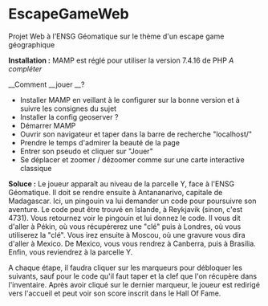 # EscapeGameWeb
Projet Web à l'ENSG Géomatique sur le thème d'un escape game géographique

__Installation :__ 
MAMP est réglé pour utiliser la version 7.4.16 de PHP
*A compléter*


__Comment __jouer __?
 - Installer MAMP en veillant à le configurer sur la bonne version et à suivre les consignes du sujet
 - Installer la config geoserver ?
 - Démarrer MAMP
 - Ouvrir son navigateur et taper dans la barre de recherche "localhost/"
 - Prendre le temps d'admirer la beauté de la page
 - Entrer son pseudo et cliquer sur "Jouer"
 - Se déplacer et zoomer / dézoomer comme sur une carte interactive classique



__Soluce :__ 
Le joueur apparaît au niveau de la parcelle Y, face à l'ENSG Géomatique. Il doit se rendre ensuite à Antananarivo, capitale de Madagascar. 
Ici, un pingouin va lui demander un code pour poursuivre son aventure. Le code peut être trouvé en Islande, à Reykjavik (sinon, c'est 4731).
Vous retournez voir le pingouin et lui donnez le code. Il vous dit d'aller à Pékin, où vous récupérerez une "clé" puis à Londres, où vous utiliserez la "clé".
Vous irez ensuite à Moscou, où une gravure vous dira d'aller à Mexico. De Mexico, vous vous rendrez à Canberra, puis à Brasilia. Enfin, vous reviendrez à la parcelle Y.

A chaque étape, il faudra cliquer sur les marqueurs pour débloquer les suivants, sauf pour le code qu'il faut taper et la clef que l'on récupère dans l'inventaire.
Après avoir cliqué sur le dernier marqueur, le joueur est redirigé vers l'accueil et peut voir son score inscrit dans le Hall Of Fame.
